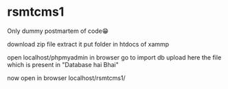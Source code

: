 # rsmtcms1
Only dummy postmartem of code😁

download zip file
extract it
put folder in htdocs of xammp

open localhost/phpmyadmin in browser
go to import db
upload here the file which is present in "Database hai Bhai"

now open in browser localhost/rsmtcms1/
